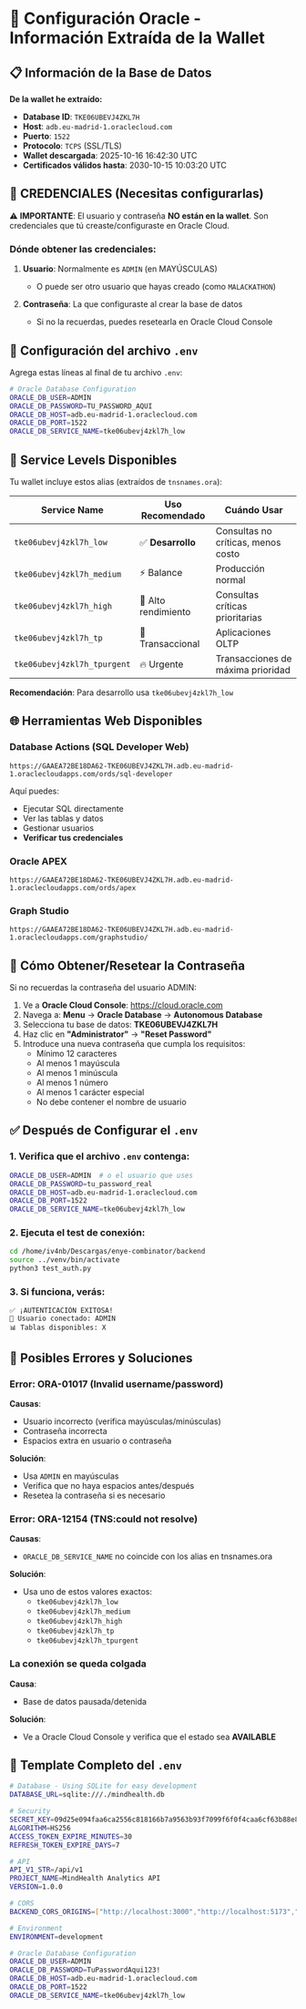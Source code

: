 # 🔧 Configuración Oracle - Información Extraída de la Wallet

## 📋 Información de la Base de Datos

**De la wallet he extraído:**

- **Database ID**: `TKE06UBEVJ4ZKL7H`
- **Host**: `adb.eu-madrid-1.oraclecloud.com`
- **Puerto**: `1522`
- **Protocolo**: `TCPS` (SSL/TLS)
- **Wallet descargada**: 2025-10-16 16:42:30 UTC
- **Certificados válidos hasta**: 2030-10-15 10:03:20 UTC

## 🔑 CREDENCIALES (Necesitas configurarlas)

⚠️ **IMPORTANTE**: El usuario y contraseña **NO están en la wallet**. Son credenciales que tú creaste/configuraste en Oracle Cloud.

### Dónde obtener las credenciales:

1. **Usuario**: Normalmente es `ADMIN` (en MAYÚSCULAS)
   - O puede ser otro usuario que hayas creado (como `MALACKATHON`)

2. **Contraseña**: La que configuraste al crear la base de datos
   - Si no la recuerdas, puedes resetearla en Oracle Cloud Console

## 📝 Configuración del archivo `.env`

Agrega estas líneas al final de tu archivo `.env`:

```bash
# Oracle Database Configuration
ORACLE_DB_USER=ADMIN
ORACLE_DB_PASSWORD=TU_PASSWORD_AQUI
ORACLE_DB_HOST=adb.eu-madrid-1.oraclecloud.com
ORACLE_DB_PORT=1522
ORACLE_DB_SERVICE_NAME=tke06ubevj4zkl7h_low
```

## 🎯 Service Levels Disponibles

Tu wallet incluye estos alias (extraídos de `tnsnames.ora`):

| Service Name | Uso Recomendado | Cuándo Usar |
|--------------|----------------|-------------|
| `tke06ubevj4zkl7h_low` | ✅ **Desarrollo** | Consultas no críticas, menos costo |
| `tke06ubevj4zkl7h_medium` | ⚡ Balance | Producción normal |
| `tke06ubevj4zkl7h_high` | 🚀 Alto rendimiento | Consultas críticas prioritarias |
| `tke06ubevj4zkl7h_tp` | 💼 Transaccional | Aplicaciones OLTP |
| `tke06ubevj4zkl7h_tpurgent` | 🔥 Urgente | Transacciones de máxima prioridad |

**Recomendación**: Para desarrollo usa `tke06ubevj4zkl7h_low`

## 🌐 Herramientas Web Disponibles

### Database Actions (SQL Developer Web)
```
https://GAAEA72BE18DA62-TKE06UBEVJ4ZKL7H.adb.eu-madrid-1.oraclecloudapps.com/ords/sql-developer
```
Aquí puedes:
- Ejecutar SQL directamente
- Ver las tablas y datos
- Gestionar usuarios
- **Verificar tus credenciales**

### Oracle APEX
```
https://GAAEA72BE18DA62-TKE06UBEVJ4ZKL7H.adb.eu-madrid-1.oraclecloudapps.com/ords/apex
```

### Graph Studio
```
https://GAAEA72BE18DA62-TKE06UBEVJ4ZKL7H.adb.eu-madrid-1.oraclecloudapps.com/graphstudio/
```

## 🔐 Cómo Obtener/Resetear la Contraseña

Si no recuerdas la contraseña del usuario ADMIN:

1. Ve a **Oracle Cloud Console**: https://cloud.oracle.com
2. Navega a: **Menu** → **Oracle Database** → **Autonomous Database**
3. Selecciona tu base de datos: **TKE06UBEVJ4ZKL7H**
4. Haz clic en **"Administrator"** → **"Reset Password"**
5. Introduce una nueva contraseña que cumpla los requisitos:
   - Mínimo 12 caracteres
   - Al menos 1 mayúscula
   - Al menos 1 minúscula
   - Al menos 1 número
   - Al menos 1 carácter especial
   - No debe contener el nombre de usuario

## ✅ Después de Configurar el `.env`

### 1. Verifica que el archivo `.env` contenga:

```bash
ORACLE_DB_USER=ADMIN  # o el usuario que uses
ORACLE_DB_PASSWORD=tu_password_real
ORACLE_DB_HOST=adb.eu-madrid-1.oraclecloud.com
ORACLE_DB_PORT=1522
ORACLE_DB_SERVICE_NAME=tke06ubevj4zkl7h_low
```

### 2. Ejecuta el test de conexión:

```bash
cd /home/iv4nb/Descargas/enye-combinator/backend
source ../venv/bin/activate
python3 test_auth.py
```

### 3. Si funciona, verás:

```
✅ ¡AUTENTICACIÓN EXITOSA!
👤 Usuario conectado: ADMIN
📊 Tablas disponibles: X
```

## 🚨 Posibles Errores y Soluciones

### Error: ORA-01017 (Invalid username/password)

**Causas**:
- Usuario incorrecto (verifica mayúsculas/minúsculas)
- Contraseña incorrecta
- Espacios extra en usuario o contraseña

**Solución**:
- Usa `ADMIN` en mayúsculas
- Verifica que no haya espacios antes/después
- Resetea la contraseña si es necesario

### Error: ORA-12154 (TNS:could not resolve)

**Causas**:
- `ORACLE_DB_SERVICE_NAME` no coincide con los alias en tnsnames.ora

**Solución**:
- Usa uno de estos valores exactos:
  - `tke06ubevj4zkl7h_low`
  - `tke06ubevj4zkl7h_medium`
  - `tke06ubevj4zkl7h_high`
  - `tke06ubevj4zkl7h_tp`
  - `tke06ubevj4zkl7h_tpurgent`

### La conexión se queda colgada

**Causa**:
- Base de datos pausada/detenida

**Solución**:
- Ve a Oracle Cloud Console y verifica que el estado sea **AVAILABLE**

## 🎯 Template Completo del `.env`

```bash
# Database - Using SQLite for easy development
DATABASE_URL=sqlite:///./mindhealth.db

# Security
SECRET_KEY=09d25e094faa6ca2556c818166b7a9563b93f7099f6f0f4caa6cf63b88e8d3e7
ALGORITHM=HS256
ACCESS_TOKEN_EXPIRE_MINUTES=30
REFRESH_TOKEN_EXPIRE_DAYS=7

# API
API_V1_STR=/api/v1
PROJECT_NAME=MindHealth Analytics API
VERSION=1.0.0

# CORS
BACKEND_CORS_ORIGINS=["http://localhost:3000","http://localhost:5173","http://localhost:5174","http://localhost:8080","https://combinator.fluwy.es"]

# Environment
ENVIRONMENT=development

# Oracle Database Configuration
ORACLE_DB_USER=ADMIN
ORACLE_DB_PASSWORD=TuPasswordAqui123!
ORACLE_DB_HOST=adb.eu-madrid-1.oraclecloud.com
ORACLE_DB_PORT=1522
ORACLE_DB_SERVICE_NAME=tke06ubevj4zkl7h_low
```


